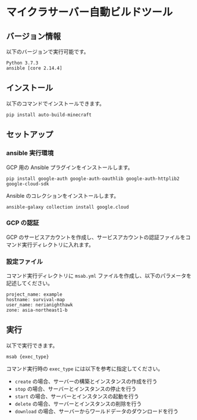 # マイクラサーバー自動ビルドツール

## バージョン情報

以下のバージョンで実行可能です。

```console
Python 3.7.3
ansible [core 2.14.4]
```

## インストール

以下のコマンドでインストールできます。

```console
pip install auto-build-minecraft
```

## セットアップ

### ansible 実行環境

GCP 用の Ansible プラグインをインストールします。

```console
pip install google-auth google-auth-oauthlib google-auth-httplib2 google-cloud-sdk
```

Ansible のコレクションをインストールします。

```console
ansible-galaxy collection install google.cloud
```

### GCP の認証

GCP のサービスアカウントを作成し、サービスアカウントの認証ファイルをコマンド実行ディレクトリに入れます。

### 設定ファイル

コマンド実行ディレクトリに `msab.yml` ファイルを作成し、以下のパラメータを記述してください。

```console
project_name: example
hostname: survival-map
user_name: nerianighthawk
zone: asia-northeast1-b
```

## 実行

以下で実行できます。

```console
msab {exec_type}
```

コマンド実行時の `exec_type` には以下を参考に指定してください。

- `create` の場合、サーバーの構築とインスタンスの作成を行う
- `stop` の場合、サーバーとインスタンスの停止を行う
- `start` の場合、サーバーとインスタンスの起動を行う
- `delete` の場合、サーバーとインスタンスの削除を行う
- `download` の場合、サーバーからワールドデータのダウンロードを行う
